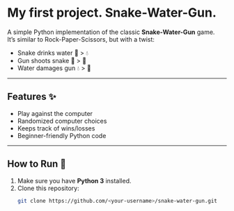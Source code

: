 # My first project. Snake-Water-Gun.

A simple Python implementation of the classic **Snake-Water-Gun** game.  
It’s similar to Rock-Paper-Scissors, but with a twist:

- Snake drinks water 🐍 > 💧
- Gun shoots snake 🔫 > 🐍
- Water damages gun 💧 > 🔫

---

## Features ✨
- Play against the computer
- Randomized computer choices
- Keeps track of wins/losses
- Beginner-friendly Python code

---

## How to Run 🚀
1. Make sure you have **Python 3** installed.  
2. Clone this repository:
   ```bash
   git clone https://github.com/<your-username>/snake-water-gun.git
